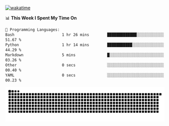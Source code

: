 [![wakatime](https://wakatime.com/badge/user/384f91c6-4eee-411f-8f3b-1b691f58a544.svg)](https://wakatime.com/@384f91c6-4eee-411f-8f3b-1b691f58a544)

<!--START_SECTION:waka-->
📊 **This Week I Spent My Time On** 

```text
💬 Programming Languages: 
Bash                     1 hr 26 mins        █████████████░░░░░░░░░░░░   51.67 % 
Python                   1 hr 14 mins        ███████████░░░░░░░░░░░░░░   44.29 % 
Markdown                 5 mins              █░░░░░░░░░░░░░░░░░░░░░░░░   03.26 % 
Other                    0 secs              ░░░░░░░░░░░░░░░░░░░░░░░░░   00.40 % 
YAML                     0 secs              ░░░░░░░░░░░░░░░░░░░░░░░░░   00.23 % 
```


<!--END_SECTION:waka-->

<picture>
  <source media="(prefers-color-scheme: dark)" srcset="https://raw.githubusercontent.com/fuwx295/fuwx295/output/github-contribution-grid-snake-dark.svg">
  <source media="(prefers-color-scheme: light)" srcset="https://raw.githubusercontent.com/fuwx295/fuwx295/output/github-contribution-grid-snake.svg">
  <img alt="github contribution grid snake animation" src="https://raw.githubusercontent.com/fuwx295/fuwx295/output/github-contribution-grid-snake.svg">
</picture>
